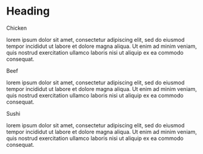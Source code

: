 <!DOCTYPE html>
<html>
<head>
	<title></title>
	<link rel="stylesheet" type="text/css" href="module-2-solution/css/main.css">

</head>
<body>
<h1>Heading</h1>

<section id="section1">
	<div class="content">
		<div class="title">Chicken</div>
		<p>lorem ipsum dolor sit amet, consectetur adipiscing elit, sed do eiusmod tempor incididut ut labore et dolore magna aliqua. Ut enim ad minim veniam, quis nostrud exercitation ullamco laboris nisi ut aliquip ex ea commodo consequat.</p>		
	</div>
</section>

<section id="section2">
	<div class="content">
		<div class="title">Beef</div>
		<p>lorem ipsum dolor sit amet, consectetur adipiscing elit, sed do eiusmod tempor incididut ut labore et dolore magna aliqua. Ut enim ad minim veniam, quis nostrud exercitation ullamco laboris nisi ut aliquip ex ea commodo consequat.</p>
	</div>
</section>

<section id="section3">
	<div class="content">
		<div class="title">Sushi</div>
		<p>lorem ipsum dolor sit amet, consectetur adipiscing elit, sed do eiusmod tempor incididut ut labore et dolore magna aliqua. Ut enim ad minim veniam, quis nostrud exercitation ullamco laboris nisi ut aliquip ex ea commodo consequat.</p>
	</div>
</section>
</body>
</html>
